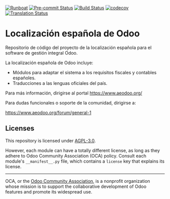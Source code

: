 
[![Runboat](https://img.shields.io/badge/runboat-Try%20me-875A7B.png)](https://runboat.odoo-community.org/builds?repo=OCA/l10n-spain&target_branch=11.0)
[![Pre-commit Status](https://github.com/OCA/l10n-spain/actions/workflows/pre-commit.yml/badge.svg?branch=11.0)](https://github.com/OCA/l10n-spain/actions/workflows/pre-commit.yml?query=branch%3A11.0)
[![Build Status](https://github.com/OCA/l10n-spain/actions/workflows/test.yml/badge.svg?branch=11.0)](https://github.com/OCA/l10n-spain/actions/workflows/test.yml?query=branch%3A11.0)
[![codecov](https://codecov.io/gh/OCA/l10n-spain/branch/11.0/graph/badge.svg)](https://codecov.io/gh/OCA/l10n-spain)
[![Translation Status](https://translation.odoo-community.org/widgets/l10n-spain-11-0/-/svg-badge.svg)](https://translation.odoo-community.org/engage/l10n-spain-11-0/?utm_source=widget)

<!-- /!\ do not modify above this line -->

# Localización española de Odoo

Repositorio de código del proyecto de la localización española para el software de gestión integral Odoo.

La localización española de Odoo incluye:

- Módulos para adaptar el sistema a los requisitos fiscales y contables españoles.
- Traducciones a las lenguas oficiales del país.

Para más información, dirigirse al portal https://www.aeodoo.org/
 
Para dudas funcionales o soporte de la comunidad, dirigirse a:

https://www.aeodoo.org/forum/general-1

## Licenses

This repository is licensed under [AGPL-3.0](LICENSE).

However, each module can have a totally different license, as long as they adhere to Odoo Community Association (OCA)
policy. Consult each module's `__manifest__.py` file, which contains a `license` key
that explains its license.

----
OCA, or the [Odoo Community Association](http://odoo-community.org/), is a nonprofit
organization whose mission is to support the collaborative development of Odoo features
and promote its widespread use.
